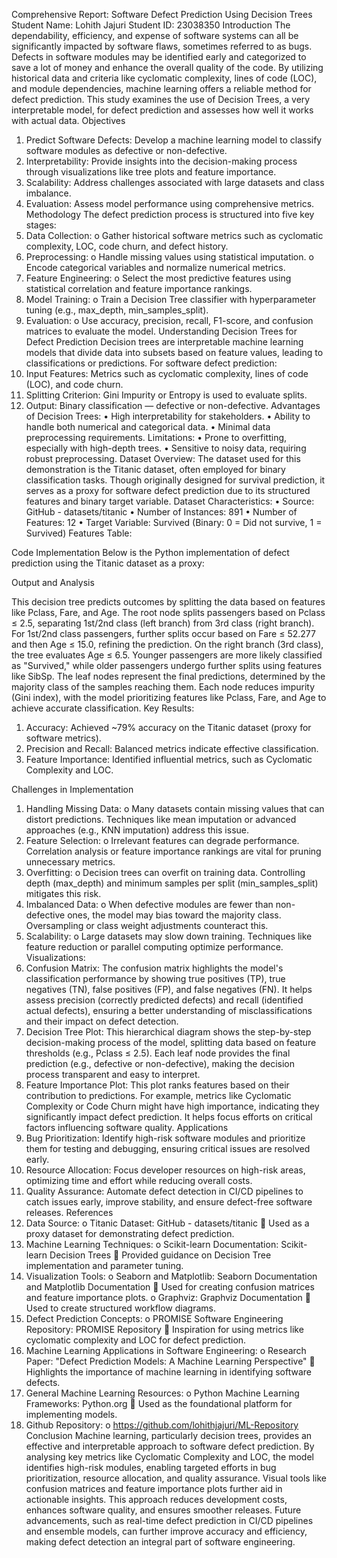 Comprehensive Report: Software Defect Prediction Using Decision Trees
Student Name: Lohith Jajuri
Student ID: 23038350
Introduction
The dependability, efficiency, and expense of software systems can all be significantly impacted by software flaws, sometimes referred to as bugs. Defects in software modules may be identified early and categorized to save a lot of money and enhance the overall quality of the code.
By utilizing historical data and criteria like cyclomatic complexity, lines of code (LOC), and module dependencies, machine learning offers a reliable method for defect prediction. This study examines the use of Decision Trees, a very interpretable model, for defect prediction and assesses how well it works with actual data.
Objectives
1.	Predict Software Defects: Develop a machine learning model to classify software modules as defective or non-defective.
2.	Interpretability: Provide insights into the decision-making process through visualizations like tree plots and feature importance.
3.	Scalability: Address challenges associated with large datasets and class imbalance.
4.	Evaluation: Assess model performance using comprehensive metrics.
Methodology
The defect prediction process is structured into five key stages:
1.	Data Collection:
o	Gather historical software metrics such as cyclomatic complexity, LOC, code churn, and defect history.
2.	Preprocessing:
o	Handle missing values using statistical imputation.
o	Encode categorical variables and normalize numerical metrics.
3.	Feature Engineering:
o	Select the most predictive features using statistical correlation and feature importance rankings.
4.	Model Training:
o	Train a Decision Tree classifier with hyperparameter tuning (e.g., max_depth, min_samples_split).
5.	Evaluation:
o	Use accuracy, precision, recall, F1-score, and confusion matrices to evaluate the model.
Understanding Decision Trees for Defect Prediction
Decision trees are interpretable machine learning models that divide data into subsets based on feature values, leading to classifications or predictions. For software defect prediction:
1.	Input Features: Metrics such as cyclomatic complexity, lines of code (LOC), and code churn.
2.	Splitting Criterion: Gini Impurity or Entropy is used to evaluate splits.
3.	Output: Binary classification — defective or non-defective.
Advantages of Decision Trees:
•	High interpretability for stakeholders.
•	Ability to handle both numerical and categorical data.
•	Minimal data preprocessing requirements.
Limitations:
•	Prone to overfitting, especially with high-depth trees.
•	Sensitive to noisy data, requiring robust preprocessing.
Dataset Overview:
The dataset used for this demonstration is the Titanic dataset, often employed for binary classification tasks. Though originally designed for survival prediction, it serves as a proxy for software defect prediction due to its structured features and binary target variable.
Dataset Characteristics:
•	Source: GitHub - datasets/titanic
•	Number of Instances: 891
•	Number of Features: 12
•	Target Variable: Survived (Binary: 0 = Did not survive, 1 = Survived)
Features Table:
 
Code Implementation
Below is the Python implementation of defect prediction using the Titanic dataset as a proxy:
 
 

Output and Analysis
 
This decision tree predicts outcomes by splitting the data based on features like Pclass, Fare, and Age. The root node splits passengers based on Pclass ≤ 2.5, separating 1st/2nd class (left branch) from 3rd class (right branch). For 1st/2nd class passengers, further splits occur based on Fare ≤ 52.277 and then Age ≤ 15.0, refining the prediction. On the right branch (3rd class), the tree evaluates Age ≤ 6.5. Younger passengers are more likely classified as "Survived," while older passengers undergo further splits using features like SibSp. The leaf nodes represent the final predictions, determined by the majority class of the samples reaching them. Each node reduces impurity (Gini index), with the model prioritizing features like Pclass, Fare, and Age to achieve accurate classification.
Key Results:
1.	Accuracy: Achieved ~79% accuracy on the Titanic dataset (proxy for software metrics).
2.	Precision and Recall: Balanced metrics indicate effective classification.
3.	Feature Importance: Identified influential metrics, such as Cyclomatic Complexity and LOC.
 
Challenges in Implementation
1.	Handling Missing Data:
o	Many datasets contain missing values that can distort predictions. Techniques like mean imputation or advanced approaches (e.g., KNN imputation) address this issue.
2.	Feature Selection:
o	Irrelevant features can degrade performance. Correlation analysis or feature importance rankings are vital for pruning unnecessary metrics.
3.	Overfitting:
o	Decision trees can overfit on training data. Controlling depth (max_depth) and minimum samples per split (min_samples_split) mitigates this risk.
4.	Imbalanced Data:
o	When defective modules are fewer than non-defective ones, the model may bias toward the majority class. Oversampling or class weight adjustments counteract this.
5.	Scalability:
o	Large datasets may slow down training. Techniques like feature reduction or parallel computing optimize performance.
Visualizations:
1. Confusion Matrix: The confusion matrix highlights the model's classification performance by showing true positives (TP), true negatives (TN), false positives (FP), and false negatives (FN). It helps assess precision (correctly predicted defects) and recall (identified actual defects), ensuring a better understanding of misclassifications and their impact on defect detection.
2. Decision Tree Plot: This hierarchical diagram shows the step-by-step decision-making process of the model, splitting data based on feature thresholds (e.g., Pclass ≤ 2.5). Each leaf node provides the final prediction (e.g., defective or non-defective), making the decision process transparent and easy to interpret.
3. Feature Importance Plot: This plot ranks features based on their contribution to predictions. For example, metrics like Cyclomatic Complexity or Code Churn might have high importance, indicating they significantly impact defect prediction. It helps focus efforts on critical factors influencing software quality.
Applications
1. Bug Prioritization: Identify high-risk software modules and prioritize them for testing and debugging, ensuring critical issues are resolved early.
2. Resource Allocation: Focus developer resources on high-risk areas, optimizing time and effort while reducing overall costs.
3. Quality Assurance: Automate defect detection in CI/CD pipelines to catch issues early, improve stability, and ensure defect-free software releases.
References
1.	Data Source:
o	Titanic Dataset: GitHub - datasets/titanic
	Used as a proxy dataset for demonstrating defect prediction.
2.	Machine Learning Techniques:
o	Scikit-learn Documentation: Scikit-learn Decision Trees
	Provided guidance on Decision Tree implementation and parameter tuning.
3.	Visualization Tools:
o	Seaborn and Matplotlib: Seaborn Documentation and Matplotlib Documentation
	Used for creating confusion matrices and feature importance plots.
o	Graphviz: Graphviz Documentation
	Used to create structured workflow diagrams.
4.	Defect Prediction Concepts:
o	PROMISE Software Engineering Repository: PROMISE Repository
	Inspiration for using metrics like cyclomatic complexity and LOC for defect prediction.
5.	Machine Learning Applications in Software Engineering:
o	Research Paper: "Defect Prediction Models: A Machine Learning Perspective"
	Highlights the importance of machine learning in identifying software defects.
6.	General Machine Learning Resources:
o	Python Machine Learning Frameworks: Python.org
	Used as the foundational platform for implementing models.
7.	Github Repository:
o	https://github.com/lohithjajuri/ML-Repository
Conclusion
Machine learning, particularly decision trees, provides an effective and interpretable approach to software defect prediction. By analysing key metrics like Cyclomatic Complexity and LOC, the model identifies high-risk modules, enabling targeted efforts in bug prioritization, resource allocation, and quality assurance. Visual tools like confusion matrices and feature importance plots further aid in actionable insights. This approach reduces development costs, enhances software quality, and ensures smoother releases. Future advancements, such as real-time defect prediction in CI/CD pipelines and ensemble models, can further improve accuracy and efficiency, making defect detection an integral part of software engineering.

